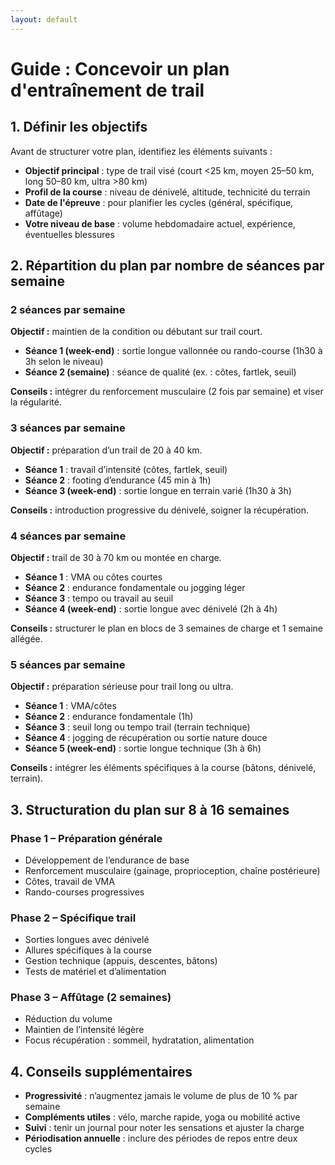 ```yaml
---
layout: default
---
```


# Guide : Concevoir un plan d'entraînement de trail

## 1. Définir les objectifs

Avant de structurer votre plan, identifiez les éléments suivants :

- **Objectif principal** : type de trail visé (court <25 km, moyen 25–50 km, long 50–80 km, ultra >80 km)
- **Profil de la course** : niveau de dénivelé, altitude, technicité du terrain
- **Date de l'épreuve** : pour planifier les cycles (général, spécifique, affûtage)
- **Votre niveau de base** : volume hebdomadaire actuel, expérience, éventuelles blessures

## 2. Répartition du plan par nombre de séances par semaine

### 2 séances par semaine

**Objectif :** maintien de la condition ou débutant sur trail court.

- **Séance 1 (week-end)** : sortie longue vallonnée ou rando-course (1h30 à 3h selon le niveau)
- **Séance 2 (semaine)** : séance de qualité (ex. : côtes, fartlek, seuil)

**Conseils :** intégrer du renforcement musculaire (2 fois par semaine) et viser la régularité.

### 3 séances par semaine

**Objectif :** préparation d’un trail de 20 à 40 km.

- **Séance 1** : travail d’intensité (côtes, fartlek, seuil)
- **Séance 2** : footing d’endurance (45 min à 1h)
- **Séance 3 (week-end)** : sortie longue en terrain varié (1h30 à 3h)

**Conseils :** introduction progressive du dénivelé, soigner la récupération.

### 4 séances par semaine

**Objectif :** trail de 30 à 70 km ou montée en charge.

- **Séance 1** : VMA ou côtes courtes
- **Séance 2** : endurance fondamentale ou jogging léger
- **Séance 3** : tempo ou travail au seuil
- **Séance 4 (week-end)** : sortie longue avec dénivelé (2h à 4h)

**Conseils :** structurer le plan en blocs de 3 semaines de charge et 1 semaine allégée.

### 5 séances par semaine

**Objectif :** préparation sérieuse pour trail long ou ultra.

- **Séance 1** : VMA/côtes
- **Séance 2** : endurance fondamentale (1h)
- **Séance 3** : seuil long ou tempo trail (terrain technique)
- **Séance 4** : jogging de récupération ou sortie nature douce
- **Séance 5 (week-end)** : sortie longue technique (3h à 6h)

**Conseils :** intégrer les éléments spécifiques à la course (bâtons, dénivelé, terrain).

## 3. Structuration du plan sur 8 à 16 semaines

### Phase 1 – Préparation générale

- Développement de l’endurance de base
- Renforcement musculaire (gainage, proprioception, chaîne postérieure)
- Côtes, travail de VMA
- Rando-courses progressives

### Phase 2 – Spécifique trail

- Sorties longues avec dénivelé
- Allures spécifiques à la course
- Gestion technique (appuis, descentes, bâtons)
- Tests de matériel et d’alimentation

### Phase 3 – Affûtage (2 semaines)

- Réduction du volume
- Maintien de l’intensité légère
- Focus récupération : sommeil, hydratation, alimentation

## 4. Conseils supplémentaires

- **Progressivité** : n’augmentez jamais le volume de plus de 10 % par semaine
- **Compléments utiles** : vélo, marche rapide, yoga ou mobilité active
- **Suivi** : tenir un journal pour noter les sensations et ajuster la charge
- **Périodisation annuelle** : inclure des périodes de repos entre deux cycles

